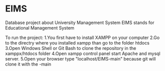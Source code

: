 # EIMS
Database project about University Management System
EIMS stands for Educational Management System

To run the project:
1.You first have to install XAMPP on your computer
2.Go to the directry where you installed xampp than go to the folder htdocs
3.Open Windows Shell or Git Bash to clone the repository in the xamppx/htdocs folder
4.Open xampp control panel start Apache and mysql server.
5.Open your browser type "localhost/EIMS-main" because git will clone it with the -main
